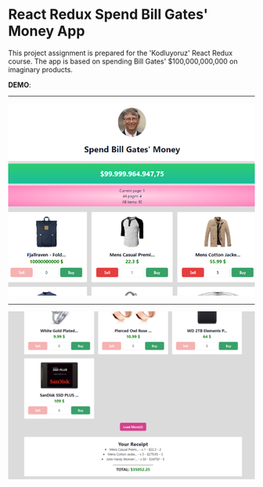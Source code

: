 # React Redux Spend Bill Gates' Money App

This project assignment is prepared for the 'Kodluyoruz' React Redux course. The app is based on spending Bill Gates' $100,000,000,000 on imaginary products.

**DEMO**: 

---

![preview](prev1.png)

---

![preview2](prev2.png)